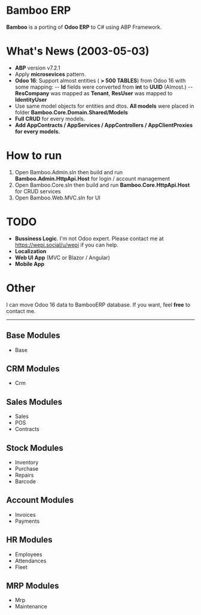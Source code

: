 # Bamboo ERP 
 
 **Bamboo** is a porting of **Odoo ERP** to C# using ABP Framework.

# What's News (2003-05-03)
- **ABP** version v7.2.1
- Apply **microsevices** pattern.
- **Odoo 16**: Support almost entities ( **> 500 TABLES**) from Odoo 16 with some mapping: 
-- **Id** fields were converted from **int** to **UUID** (Almost.)
-- **ResCompany** was mapped as **Tenant**, **ResUser** was mapped to **IdentityUser**
- Use same model objects for entities and dtos. **All models** were placed in folder **Bamboo.Core.Domain.Shared/Models**
- **Full CRUD** for every models.
- **Add AppContracts / AppServices / AppControllers / AppClientProxies for every models.**

# How to run
1. Open Bamboo.Admin.sln then build and run **Bamboo.Admin.HttpApi.Host** for login / account management
2. Open Bamboo.Core.sln then build and run **Bamboo.Core.HttpApi.Host** for CRUD services
3. Open Bamboo.Web.MVC.sln for UI

# TODO
- **Bussiness Logic**. I'm not Odoo expert. Please contact me at https://wepi.social/u/wepi if you can help.
- **Localization**
- **Web UI App** (MVC or Blazor / Angular)
- **Mobile App**

# Other
I can move Odoo 16 data to BambooERP database. If you want, feel **free** to contact me.

---
## Base Modules
 -  Base
## CRM Modules
 - Crm
## Sales Modules
 - Sales
 - POS
 - Contracts
## Stock Modules
 - Inventory
 - Purchase 
 - Repairs
 - Barcode
## Account Modules
 - Invoices
 - Payments
## HR Modules
 - Employees
 - Attendances
 - Fleet
## MRP Modules
 - Mrp
 - Maintenance